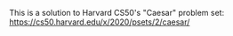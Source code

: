 This is a solution to Harvard CS50's "Caesar" problem set: https://cs50.harvard.edu/x/2020/psets/2/caesar/
